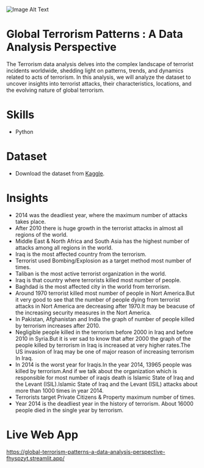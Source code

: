 ![Image Alt Text](https://i.guim.co.uk/img/media/4eccf49f2cc53d7fb74c73afdd20f9e0af3fc850/0_0_5616_3744/master/5616.jpg?width=620&dpr=2&s=none)

# Global Terrorism Patterns : A Data Analysis Perspective 
The Terrorism data analysis delves into the complex landscape of terrorist incidents worldwide, shedding light on patterns, trends, and dynamics related to acts of terrorism. In this analysis, we will analyze the dataset to uncover insights into terrorist attacks, their characteristics, locations, and the evolving nature of global terrorism.

# Skills
* Python
  
# Dataset  
* Download the dataset from [Kaggle](https://www.kaggle.com/datasets/START-UMD/gtd?select=globalterrorismdb_0718dist.csv).
  
# Insights  
* 2014 was the deadliest year, where the maximum number of attacks takes place.
* After 2010 there is huge growth in the terrorist attacks in almost all regions of the world.
* Middle East & North Africa and South Asia has the highest number of attacks among all regions in the world.
* Iraq is the most affected country from the terrorism.
* Terrorist used Bombing/Explosion as a target method most number of times.
* Taliban is the most active terrorist organization in the world.
* Iraq is that country where terrorists killed most number of people.
* Baghdad is the most affected city in the world from terrorism.
* Around 1970 terrorist killed most number of people in Nort America.But it very good to see that the number of people dying from terrorist attacks in Nort America are decreasing after 1970.It may be beacuse of the increasing security measures in the Nort America.
* In Pakistan, Afghanistan and India the graph of number of people killed by terrorism increases after 2010.
* Negligible people killed in the terrorism before 2000 in Iraq and before 2010 in Syria.But it is ver sad to know that after 2000 the graph of the people killed by terrorism in Iraq is increased at very higher rates.The US invasion of Iraq may be one of major reason of increasing terrorism In Iraq.
* In 2014 is the worst year for Iraqis.In the year 2014, 13965 people was killed by terrorism.And if we talk about the organization which is responsible for most number of iraqis death is Islamic State of Iraq and the Levant (ISIL).Islamic State of Iraq and the Levant (ISIL) attacks about more than 1000 times in year 2014.
* Terrorists target Private Citizens & Property maximum number of times.
* Year 2014 is the deadliest year in the history of terrorism. About 16000 people died in the single year by terrorism.

# Live Web App
https://global-terrorism-patterns-a-data-analysis-perspective-fhyspzyt.streamlit.app/




































